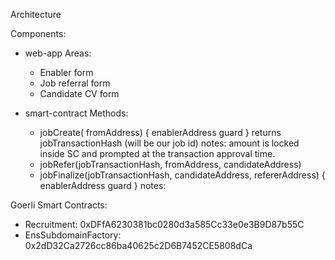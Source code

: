 Architecture

Components:
- web-app
  Areas:
  - Enabler form
  - Job referral form
  - Candidate CV form

- smart-contract
  Methods:
  - jobCreate( fromAddress) { enablerAddress guard }
      returns jobTransactionHash (will be our job id)
      notes: amount is locked inside SC and prompted at the transaction approval time.
  - jobRefer(jobTransactionHash, fromAddress, candidateAddress)
  - jobFinalize(jobTransactionHash, candidateAddress, refererAddress) { enablerAddress guard }
        notes: 

Goerli Smart Contracts:
- Recruitment: 0xDFfA6230381bc0280d3a585Cc33e0e3B9D87b55C
- EnsSubdomainFactory: 0x2dD32Ca2726cc86ba40625c2D6B7452CE5808dCa

